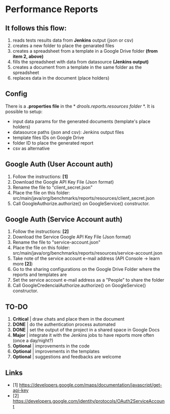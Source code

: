 # Performance Reports

## It follows this flow:
1. reads tests results data from **Jenkins** output (json or csv)
2. creates a new folder to place the genarated files
3. creates a spreadsheet from a template in a Google Drive folder **(from item 2, above)**
4. fills the spreadsheet with data from datasource **(Jenkins output)**
5. creates a document from a template in the same folder as the spreadsheet
6. replaces data in the document (place holders)

## Config
There is a **.properties file** in the * *drools.reports.resources folder* *. It is possible to setup:
- input data params for the generated documents (template's place holders)
- datasource paths (json and csv): Jenkins output files
- template files IDs on Google Drive
- folder ID to place the generated report
- csv as alternative

## Google Auth (User Account auth)
1. Follow the instructions: **[1]** 
2. Download the Google API Key File (Json format)
3. Rename the file to "client_secret.json"
4. Place the file on this folder: src/main/java/org/benchmarks/reports/resources/client_secret.json
5. Call GoogleAuthorize.authorize() on GoogleService() constructor.

## Google Auth (Service Account auth)
1. Follow the instructions: **[2]**
2. Download the Service Google API Key File (Json format)
3. Rename the file to "service-account.json"
4. Place the file on this folder: src/main/java/org/benchmarks/reports/resources/service-account.json
5. Take note of the service account e-mail address (API Console -> learn more **[2]**)
7. Go to the sharing configurations on the Google Drive Folder where the reports and templates are
8. Set the service account e-mail address as a "People" to share the folder
9. Call GoogleCredencialAuthorize.authorize() on GoogleService() constructor.

## TO-DO
1. **Critical** | draw chats and place them in the document
2. **DONE** | do the authentication process automated
3. **DONE** | set the output of the project in a shared space in Google Docs
4. **Major** | integrate it with the Jenkins jobs to have reports more often (once a day/night?)
5. **Optional** | improvements in the code
6. **Optional** | improvements in the templates
7. **Optional** | suggestions and feedbacks are welcome

## Links
* [1] https://developers.google.com/maps/documentation/javascript/get-api-key
* [2] https://developers.google.com/identity/protocols/OAuth2ServiceAccount
